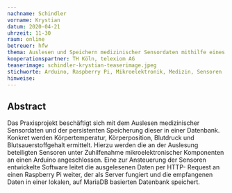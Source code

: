 ```yaml
---
nachname: Schindler
vorname: Krystian
datum: 2020-04-21
uhrzeit: 11-30
raum: online
betreuer: hfw
thema: Auslesen und Speichern medizinischer Sensordaten mithilfe eines Arduino
kooperationspartner: TH Köln, telexiom AG
teaserimage: schindler-krystian-teaserimage.jpeg
stichworte: Arduino, Raspberry Pi, Mikroelektronik, Medizin, Sensoren
hinweise:
---
```


## Abstract

Das Praxisprojekt beschäftigt sich mit dem Auslesen medizinischer Sensordaten und der persistenten Speicherung dieser in einer Datenbank. Konkret werden Körpertemperatur, Körperposition, Blutdruck und Blutsauerstoffgehalt ermittelt. Hierzu werden die an der Auslesung beteiligten Sensoren unter Zuhilfenahme mikroelektronischer Komponenten an einen Arduino angeschlossen. Eine zur Ansteuerung der Sensoren entwickelte Software leitet die ausgelesenen Daten per HTTP- Request an einen Raspberry Pi weiter, der als Server fungiert und die empfangenen Daten in einer lokalen, auf MariaDB basierten Datenbank speichert.